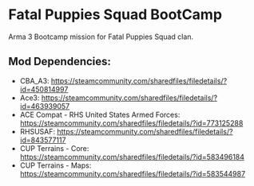 # Fatal Puppies Squad BootCamp
Arma 3 Bootcamp mission for Fatal Puppies Squad clan.

## Mod Dependencies:
* CBA_A3: https://steamcommunity.com/sharedfiles/filedetails/?id=450814997
* Ace3: https://steamcommunity.com/sharedfiles/filedetails/?id=463939057
* ACE Compat - RHS United States Armed Forces: https://steamcommunity.com/sharedfiles/filedetails/?id=773125288
* RHSUSAF: https://steamcommunity.com/sharedfiles/filedetails/?id=843577117
* CUP Terrains - Core: https://steamcommunity.com/sharedfiles/filedetails/?id=583496184
* CUP Terrains - Maps: https://steamcommunity.com/sharedfiles/filedetails/?id=583544987
